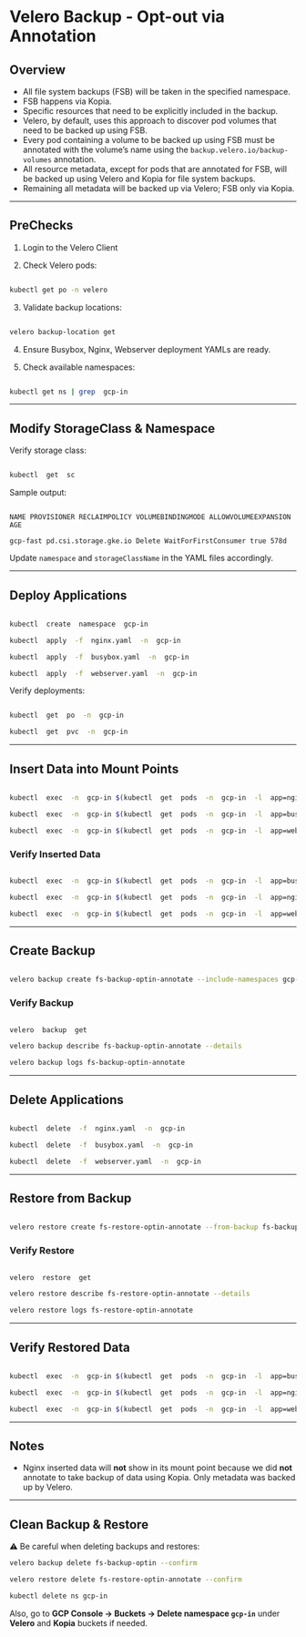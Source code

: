 
# Velero Backup - Opt-out via Annotation

  

## Overview

- All file system backups (FSB) will be taken in the specified namespace.
- FSB happens via Kopia.
- Specific resources that need to be explicitly included in the backup.
- Velero, by default, uses this approach to discover pod volumes that need to be backed up using FSB.
- Every pod containing a volume to be backed up using FSB must be annotated with the volume’s name using the `backup.velero.io/backup-volumes` annotation.
- All resource metadata, except for pods that are annotated for FSB, will be backed up using Velero and Kopia for file system backups.
- Remaining all metadata will be backed up via Velero; FSB only via Kopia.

  

---

  

## PreChecks

1. Login to the Velero Client

2. Check Velero pods:

```bash

kubectl get po -n velero

```

3. Validate backup locations:

```bash

velero backup-location get

```

4. Ensure Busybox, Nginx, Webserver deployment YAMLs are ready.

5. Check available namespaces:

```bash

kubectl get ns | grep  gcp-in

```

  

---

  

## Modify StorageClass & Namespace

  

Verify storage class:

```bash

kubectl  get  sc

```

  

Sample output:

```

NAME PROVISIONER RECLAIMPOLICY VOLUMEBINDINGMODE ALLOWVOLUMEEXPANSION AGE

gcp-fast pd.csi.storage.gke.io Delete WaitForFirstConsumer true 578d

```

  

Update `namespace` and `storageClassName` in the YAML files accordingly.

  

---

  

## Deploy Applications

  

```bash

kubectl  create  namespace  gcp-in

kubectl  apply  -f  nginx.yaml  -n  gcp-in

kubectl  apply  -f  busybox.yaml  -n  gcp-in

kubectl  apply  -f  webserver.yaml  -n  gcp-in

```

  

Verify deployments:

```bash

kubectl  get  po  -n  gcp-in

kubectl  get  pvc  -n  gcp-in

```

  

---

  

## Insert Data into Mount Points

  

```bash

kubectl  exec  -n  gcp-in $(kubectl  get  pods  -n  gcp-in  -l  app=nginx  -o  jsonpath='{.items[0].metadata.name}') --  sh  -c  'echo "This is Velero Backup & restore Test in Nginx" > /usr/share/nginx/html/index.html'

kubectl  exec  -n  gcp-in $(kubectl  get  pods  -n  gcp-in  -l  app=busybox  -o  jsonpath='{.items[0].metadata.name}') --  sh  -c  'echo "This is Velero Backup & restore Test in busybox" > /data/data.txt'

kubectl  exec  -n  gcp-in $(kubectl  get  pods  -n  gcp-in  -l  app=webserver  -o  jsonpath='{.items[0].metadata.name}') --  sh  -c  'echo "This is Velero Backup & restore Test in webserver" > /usr/local/apache2/htdocs/index.html'

```

  

### Verify Inserted Data

```bash

kubectl  exec  -n  gcp-in $(kubectl  get  pods  -n  gcp-in  -l  app=busybox  -o  jsonpath='{.items[0].metadata.name}') --  cat  /data/data.txt

kubectl  exec  -n  gcp-in $(kubectl  get  pods  -n  gcp-in  -l  app=nginx  -o  jsonpath='{.items[0].metadata.name}') --  cat  /usr/share/nginx/html/index.html

kubectl  exec  -n  gcp-in $(kubectl  get  pods  -n  gcp-in  -l  app=webserver  -o  jsonpath='{.items[0].metadata.name}') --  cat  /usr/local/apache2/htdocs/index.html

```

  

---

  

## Create Backup

  

```bash

velero backup create fs-backup-optin-annotate --include-namespaces gcp-in

```

  

### Verify Backup

  

```bash

velero  backup  get

velero backup describe fs-backup-optin-annotate --details

velero backup logs fs-backup-optin-annotate

```

  

---

  

## Delete Applications

  

```bash

kubectl  delete  -f  nginx.yaml  -n  gcp-in

kubectl  delete  -f  busybox.yaml  -n  gcp-in

kubectl  delete  -f  webserver.yaml  -n  gcp-in

```

  

---

  

## Restore from Backup

  

```bash

velero restore create fs-restore-optin-annotate --from-backup fs-backup-optin-annotate

```

  

### Verify Restore

  

```bash

velero  restore  get

velero restore describe fs-restore-optin-annotate --details

velero restore logs fs-restore-optin-annotate

```

  

---

  

## Verify Restored Data

  

```bash

kubectl  exec  -n  gcp-in $(kubectl  get  pods  -n  gcp-in  -l  app=busybox  -o  jsonpath='{.items[0].metadata.name}') --  cat  /data/data.txt

kubectl  exec  -n  gcp-in $(kubectl  get  pods  -n  gcp-in  -l  app=nginx  -o  jsonpath='{.items[0].metadata.name}') --  cat  /usr/share/nginx/html/index.html

kubectl  exec  -n  gcp-in $(kubectl  get  pods  -n  gcp-in  -l  app=webserver  -o  jsonpath='{.items[0].metadata.name}') --  cat  /usr/local/apache2/htdocs/index.html

```

  

---

  

## Notes

  

- Nginx inserted data will **not** show in its mount point because we did **not** annotate to take backup of data using Kopia. Only metadata was backed up by Velero.

---
## Clean Backup & Restore
⚠️ Be careful when deleting backups and restores:
```bash
velero backup delete fs-backup-optin --confirm

velero restore delete fs-restore-optin-annotate --confirm

kubectl delete ns gcp-in

```
Also, go to **GCP Console → Buckets → Delete namespace `gcp-in`** under **Velero** and **Kopia** buckets if needed.